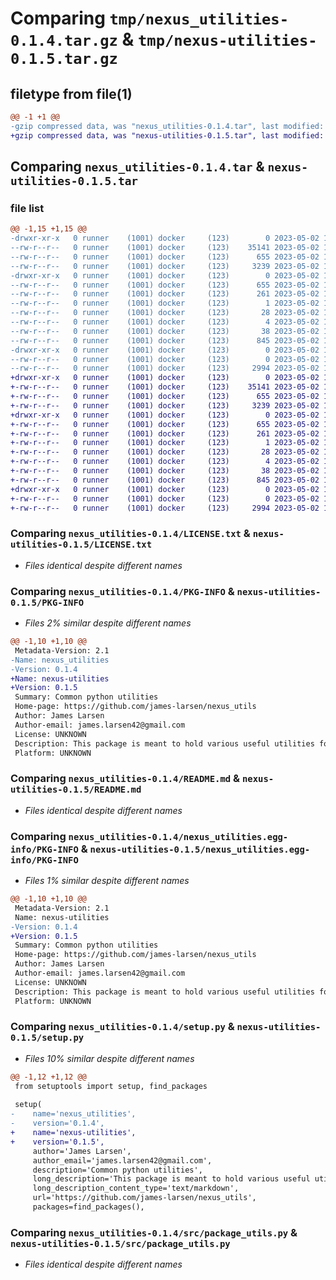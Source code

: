 # Comparing `tmp/nexus_utilities-0.1.4.tar.gz` & `tmp/nexus-utilities-0.1.5.tar.gz`

## filetype from file(1)

```diff
@@ -1 +1 @@
-gzip compressed data, was "nexus_utilities-0.1.4.tar", last modified: Tue May  2 14:10:33 2023, max compression
+gzip compressed data, was "nexus-utilities-0.1.5.tar", last modified: Tue May  2 14:18:04 2023, max compression
```

## Comparing `nexus_utilities-0.1.4.tar` & `nexus-utilities-0.1.5.tar`

### file list

```diff
@@ -1,15 +1,15 @@
-drwxr-xr-x   0 runner    (1001) docker     (123)        0 2023-05-02 14:10:33.328845 nexus_utilities-0.1.4/
--rw-r--r--   0 runner    (1001) docker     (123)    35141 2023-05-02 14:10:17.000000 nexus_utilities-0.1.4/LICENSE.txt
--rw-r--r--   0 runner    (1001) docker     (123)      655 2023-05-02 14:10:33.328845 nexus_utilities-0.1.4/PKG-INFO
--rw-r--r--   0 runner    (1001) docker     (123)     3239 2023-05-02 14:10:17.000000 nexus_utilities-0.1.4/README.md
-drwxr-xr-x   0 runner    (1001) docker     (123)        0 2023-05-02 14:10:33.328845 nexus_utilities-0.1.4/nexus_utilities.egg-info/
--rw-r--r--   0 runner    (1001) docker     (123)      655 2023-05-02 14:10:33.000000 nexus_utilities-0.1.4/nexus_utilities.egg-info/PKG-INFO
--rw-r--r--   0 runner    (1001) docker     (123)      261 2023-05-02 14:10:33.000000 nexus_utilities-0.1.4/nexus_utilities.egg-info/SOURCES.txt
--rw-r--r--   0 runner    (1001) docker     (123)        1 2023-05-02 14:10:33.000000 nexus_utilities-0.1.4/nexus_utilities.egg-info/dependency_links.txt
--rw-r--r--   0 runner    (1001) docker     (123)       28 2023-05-02 14:10:33.000000 nexus_utilities-0.1.4/nexus_utilities.egg-info/requires.txt
--rw-r--r--   0 runner    (1001) docker     (123)        4 2023-05-02 14:10:33.000000 nexus_utilities-0.1.4/nexus_utilities.egg-info/top_level.txt
--rw-r--r--   0 runner    (1001) docker     (123)       38 2023-05-02 14:10:33.328845 nexus_utilities-0.1.4/setup.cfg
--rw-r--r--   0 runner    (1001) docker     (123)      845 2023-05-02 14:10:17.000000 nexus_utilities-0.1.4/setup.py
-drwxr-xr-x   0 runner    (1001) docker     (123)        0 2023-05-02 14:10:33.328845 nexus_utilities-0.1.4/src/
--rw-r--r--   0 runner    (1001) docker     (123)        0 2023-05-02 14:10:17.000000 nexus_utilities-0.1.4/src/__init__.py
--rw-r--r--   0 runner    (1001) docker     (123)     2994 2023-05-02 14:10:17.000000 nexus_utilities-0.1.4/src/package_utils.py
+drwxr-xr-x   0 runner    (1001) docker     (123)        0 2023-05-02 14:18:04.252003 nexus-utilities-0.1.5/
+-rw-r--r--   0 runner    (1001) docker     (123)    35141 2023-05-02 14:17:50.000000 nexus-utilities-0.1.5/LICENSE.txt
+-rw-r--r--   0 runner    (1001) docker     (123)      655 2023-05-02 14:18:04.252003 nexus-utilities-0.1.5/PKG-INFO
+-rw-r--r--   0 runner    (1001) docker     (123)     3239 2023-05-02 14:17:50.000000 nexus-utilities-0.1.5/README.md
+drwxr-xr-x   0 runner    (1001) docker     (123)        0 2023-05-02 14:18:04.252003 nexus-utilities-0.1.5/nexus_utilities.egg-info/
+-rw-r--r--   0 runner    (1001) docker     (123)      655 2023-05-02 14:18:04.000000 nexus-utilities-0.1.5/nexus_utilities.egg-info/PKG-INFO
+-rw-r--r--   0 runner    (1001) docker     (123)      261 2023-05-02 14:18:04.000000 nexus-utilities-0.1.5/nexus_utilities.egg-info/SOURCES.txt
+-rw-r--r--   0 runner    (1001) docker     (123)        1 2023-05-02 14:18:04.000000 nexus-utilities-0.1.5/nexus_utilities.egg-info/dependency_links.txt
+-rw-r--r--   0 runner    (1001) docker     (123)       28 2023-05-02 14:18:04.000000 nexus-utilities-0.1.5/nexus_utilities.egg-info/requires.txt
+-rw-r--r--   0 runner    (1001) docker     (123)        4 2023-05-02 14:18:04.000000 nexus-utilities-0.1.5/nexus_utilities.egg-info/top_level.txt
+-rw-r--r--   0 runner    (1001) docker     (123)       38 2023-05-02 14:18:04.256003 nexus-utilities-0.1.5/setup.cfg
+-rw-r--r--   0 runner    (1001) docker     (123)      845 2023-05-02 14:17:50.000000 nexus-utilities-0.1.5/setup.py
+drwxr-xr-x   0 runner    (1001) docker     (123)        0 2023-05-02 14:18:04.252003 nexus-utilities-0.1.5/src/
+-rw-r--r--   0 runner    (1001) docker     (123)        0 2023-05-02 14:17:50.000000 nexus-utilities-0.1.5/src/__init__.py
+-rw-r--r--   0 runner    (1001) docker     (123)     2994 2023-05-02 14:17:50.000000 nexus-utilities-0.1.5/src/package_utils.py
```

### Comparing `nexus_utilities-0.1.4/LICENSE.txt` & `nexus-utilities-0.1.5/LICENSE.txt`

 * *Files identical despite different names*

### Comparing `nexus_utilities-0.1.4/PKG-INFO` & `nexus-utilities-0.1.5/PKG-INFO`

 * *Files 2% similar despite different names*

```diff
@@ -1,10 +1,10 @@
 Metadata-Version: 2.1
-Name: nexus_utilities
-Version: 0.1.4
+Name: nexus-utilities
+Version: 0.1.5
 Summary: Common python utilities
 Home-page: https://github.com/james-larsen/nexus_utils
 Author: James Larsen
 Author-email: james.larsen42@gmail.com
 License: UNKNOWN
 Description: This package is meant to hold various useful utilities for functionality I find myself using across multiple projects.  I will try to keep this documentation updated as I expand the toolkit.
 Platform: UNKNOWN
```

### Comparing `nexus_utilities-0.1.4/README.md` & `nexus-utilities-0.1.5/README.md`

 * *Files identical despite different names*

### Comparing `nexus_utilities-0.1.4/nexus_utilities.egg-info/PKG-INFO` & `nexus-utilities-0.1.5/nexus_utilities.egg-info/PKG-INFO`

 * *Files 1% similar despite different names*

```diff
@@ -1,10 +1,10 @@
 Metadata-Version: 2.1
 Name: nexus-utilities
-Version: 0.1.4
+Version: 0.1.5
 Summary: Common python utilities
 Home-page: https://github.com/james-larsen/nexus_utils
 Author: James Larsen
 Author-email: james.larsen42@gmail.com
 License: UNKNOWN
 Description: This package is meant to hold various useful utilities for functionality I find myself using across multiple projects.  I will try to keep this documentation updated as I expand the toolkit.
 Platform: UNKNOWN
```

### Comparing `nexus_utilities-0.1.4/setup.py` & `nexus-utilities-0.1.5/setup.py`

 * *Files 10% similar despite different names*

```diff
@@ -1,12 +1,12 @@
 from setuptools import setup, find_packages
 
 setup(
-    name='nexus_utilities',
-    version='0.1.4',
+    name='nexus-utilities',
+    version='0.1.5',
     author='James Larsen',
     author_email='james.larsen42@gmail.com',
     description='Common python utilities',
     long_description='This package is meant to hold various useful utilities for functionality I find myself using across multiple projects.  I will try to keep this documentation updated as I expand the toolkit.',
     long_description_content_type='text/markdown',
     url='https://github.com/james-larsen/nexus_utils',
     packages=find_packages(),
```

### Comparing `nexus_utilities-0.1.4/src/package_utils.py` & `nexus-utilities-0.1.5/src/package_utils.py`

 * *Files identical despite different names*

